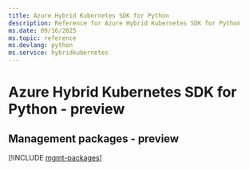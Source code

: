 ```yaml
---
title: Azure Hybrid Kubernetes SDK for Python
description: Reference for Azure Hybrid Kubernetes SDK for Python
ms.date: 09/16/2025
ms.topic: reference
ms.devlang: python
ms.service: hybridkubernetes
---
```

# Azure Hybrid Kubernetes SDK for Python - preview

## Management packages - preview
[!INCLUDE [mgmt-packages](hybrid-kubernetes-mgmt-index.md)]
